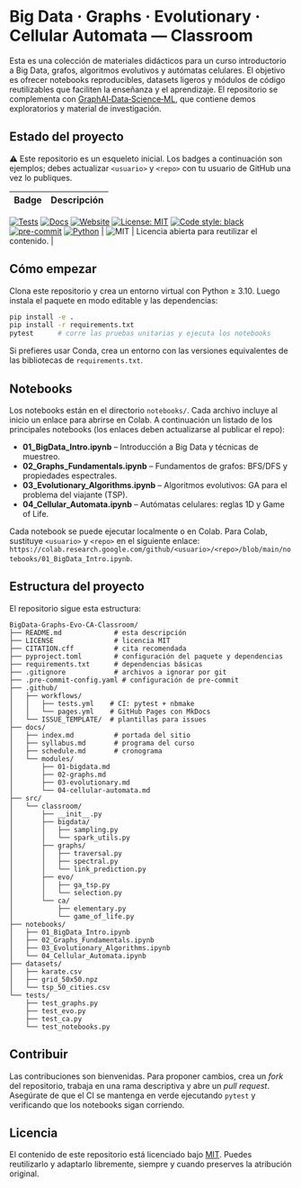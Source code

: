 # Big Data · Graphs · Evolutionary · Cellular Automata — Classroom

Esta es una colección de materiales didácticos para un curso introductorio a Big Data, grafos, algoritmos evolutivos y autómatas celulares.  El objetivo es ofrecer notebooks reproducibles, datasets ligeros y módulos de código reutilizables que faciliten la enseñanza y el aprendizaje.  El repositorio se complementa con [GraphAI‑Data‑Science‑ML](https://github.com/sgevatschnaider/GraphAI-Data-Science-ML), que contiene demos exploratorios y material de investigación.

## Estado del proyecto

⚠️ Este repositorio es un esqueleto inicial. Los badges a continuación son ejemplos; debes actualizar `<usuario>` y `<repo>` con tu usuario de GitHub una vez lo publiques.

| Badge | Descripción |
|------|-------------|
[![Tests](https://github.com/sgevatschnaider/BigData-Graphs-Evo-CA-Classroom/actions/workflows/tests.yml/badge.svg?branch=main)](https://github.com/sgevatschnaider/BigData-Graphs-Evo-CA-Classroom/actions/workflows/tests.yml)
[![Docs](https://github.com/sgevatschnaider/BigData-Graphs-Evo-CA-Classroom/actions/workflows/pages.yml/badge.svg?branch=main)](https://github.com/sgevatschnaider/BigData-Graphs-Evo-CA-Classroom/actions/workflows/pages.yml)
[![Website](https://img.shields.io/website?url=https%3A%2F%2Fsgevatschnaider.github.io%2FBigData-Graphs-Evo-CA-Classroom%2F)](https://sgevatschnaider.github.io/BigData-Graphs-Evo-CA-Classroom/)
[![License: MIT](https://img.shields.io/badge/License-MIT-blue.svg)](LICENSE)
[![Code style: black](https://img.shields.io/badge/code%20style-black-000000.svg)](https://github.com/psf/black)
[![pre-commit](https://img.shields.io/badge/pre--commit-enabled-brightgreen?logo=pre-commit&logoColor=white)](https://github.com/pre-commit/pre-commit)
[![Python](https://img.shields.io/badge/python-3.10|3.11-blue.svg)](https://www.python.org/)
| ![MIT](https://img.shields.io/badge/license-MIT-blue.svg) | Licencia abierta para reutilizar el contenido. |

## Cómo empezar

Clona este repositorio y crea un entorno virtual con Python ≥ 3.10.  Luego instala el paquete en modo editable y las dependencias:

```bash
pip install -e .
pip install -r requirements.txt
pytest      # corre las pruebas unitarias y ejecuta los notebooks
```

Si prefieres usar Conda, crea un entorno con las versiones equivalentes de las bibliotecas de `requirements.txt`.

## Notebooks

Los notebooks están en el directorio `notebooks/`.  Cada archivo incluye al inicio un enlace para abrirse en Colab.  A continuación un listado de los principales notebooks (los enlaces deben actualizarse al publicar el repo):

- **01_BigData_Intro.ipynb** – Introducción a Big Data y técnicas de muestreo.  
- **02_Graphs_Fundamentals.ipynb** – Fundamentos de grafos: BFS/DFS y propiedades espectrales.  
- **03_Evolutionary_Algorithms.ipynb** – Algoritmos evolutivos: GA para el problema del viajante (TSP).  
- **04_Cellular_Automata.ipynb** – Autómatas celulares: reglas 1D y Game of Life.

Cada notebook se puede ejecutar localmente o en Colab.  Para Colab, sustituye `<usuario>` y `<repo>` en el siguiente enlace: `https://colab.research.google.com/github/<usuario>/<repo>/blob/main/notebooks/01_BigData_Intro.ipynb`.

## Estructura del proyecto

El repositorio sigue esta estructura:

```
BigData-Graphs-Evo-CA-Classroom/
├── README.md             # esta descripción
├── LICENSE               # licencia MIT
├── CITATION.cff          # cita recomendada
├── pyproject.toml        # configuración del paquete y dependencias
├── requirements.txt      # dependencias básicas
├── .gitignore            # archivos a ignorar por git
├── .pre-commit-config.yaml # configuración de pre-commit
├── .github/
│   ├── workflows/
│   │   ├── tests.yml    # CI: pytest + nbmake
│   │   └── pages.yml    # GitHub Pages con MkDocs
│   └── ISSUE_TEMPLATE/  # plantillas para issues
├── docs/
│   ├── index.md          # portada del sitio
│   ├── syllabus.md       # programa del curso
│   ├── schedule.md       # cronograma
│   └── modules/
│       ├── 01-bigdata.md
│       ├── 02-graphs.md
│       ├── 03-evolutionary.md
│       └── 04-cellular-automata.md
├── src/
│   └── classroom/
│       ├── __init__.py
│       ├── bigdata/
│       │   ├── sampling.py
│       │   └── spark_utils.py
│       ├── graphs/
│       │   ├── traversal.py
│       │   ├── spectral.py
│       │   └── link_prediction.py
│       ├── evo/
│       │   ├── ga_tsp.py
│       │   └── selection.py
│       └── ca/
│           ├── elementary.py
│           └── game_of_life.py
├── notebooks/
│   ├── 01_BigData_Intro.ipynb
│   ├── 02_Graphs_Fundamentals.ipynb
│   ├── 03_Evolutionary_Algorithms.ipynb
│   └── 04_Cellular_Automata.ipynb
├── datasets/
│   ├── karate.csv
│   ├── grid_50x50.npz
│   └── tsp_50_cities.csv
└── tests/
    ├── test_graphs.py
    ├── test_evo.py
    ├── test_ca.py
    └── test_notebooks.py
```

## Contribuir

Las contribuciones son bienvenidas. Para proponer cambios, crea un *fork* del repositorio, trabaja en una rama descriptiva y abre un *pull request*.  Asegúrate de que el CI se mantenga en verde ejecutando `pytest` y verificando que los notebooks sigan corriendo.

## Licencia

El contenido de este repositorio está licenciado bajo [MIT](LICENSE).  Puedes reutilizarlo y adaptarlo libremente, siempre y cuando preserves la atribución original.

